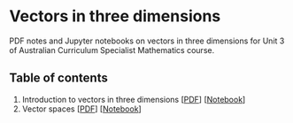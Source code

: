 # Vectors in three dimensions

PDF notes and Jupyter notebooks on vectors in three dimensions for Unit 3 of Australian Curriculum Specialist Mathematics course.

## Table of contents

1. Introduction to vectors in three dimensions [[PDF](tex/01-introduction-3d-vectors/01-introduction-3d-vectors.pdf)] [[Notebook](notebooks/01-introduction-3d-vectors.ipynb)]
2. Vector spaces [[PDF](tex/02-vector-spaces/02-vector-spaces.pdf)] [[Notebook](notebooks/02-vector-spaces.ipynb)]
